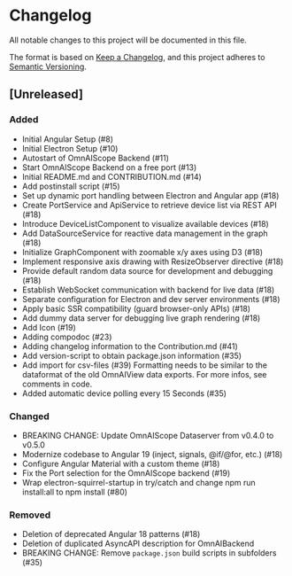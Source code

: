 # Changelog

All notable changes to this project will be documented in this file.

The format is based on [Keep a Changelog](https://keepachangelog.com/en/1.1.0/),
and this project adheres to [Semantic Versioning](https://semver.org/spec/v2.0.0.html).

## [Unreleased]

### Added 
- Initial Angular Setup (#8)
- Initial Electron Setup (#10) 
- Autostart of OmnAIScope Backend (#11)
- Start OmnAIScope Backend on a free port (#13)
- Initial README.md and CONTRIBUTION.md (#14)
- Add postinstall script (#15)
- Set up dynamic port handling between Electron and Angular app (#18)
- Create PortService and ApiService to retrieve device list via REST API (#18)
- Introduce DeviceListComponent to visualize available devices (#18)
- Add DataSourceService for reactive data management in the graph (#18)
- Initialize GraphComponent with zoomable x/y axes using D3 (#18)
- Implement responsive axis drawing with ResizeObserver directive (#18)
- Provide default random data source for development and debugging (#18)
- Establish WebSocket communication with backend for live data (#18)
- Separate configuration for Electron and dev server environments (#18)
- Apply basic SSR compatibility (guard browser-only APIs) (#18)
- Add dummy data server for debugging live graph rendering (#18)
- Add Icon (#19)
- Adding compodoc (#23)
- Adding changelog information to the Contribution.md (#41)
- Add version-script to obtain package.json information (#35)
- Add import for csv-files (#39)
Formatting needs to be similar to the dataformat of the old OmnAIView data exports. For more infos, see comments in code.
- Added automatic device polling every 15 Seconds (#35)

### Changed 

- BREAKING CHANGE: Update OmnAIScope Dataserver from v0.4.0 to v0.5.0
- Modernize codebase to Angular 19 (inject, signals, @if/@for, etc.) (#18)
- Configure Angular Material with a custom theme (#18)
- Fix the Port selection for the OmnAIScope backend (#19)
- Wrap electron-squirrel-startup in try/catch and change npm run install:all to npm install (#80)

### Removed 

- Deletion of deprecated Angular 18 patterns (#18)
- Deletion of duplicated AsyncAPI description for OmnAIBackend 
- BREAKING CHANGE: Remove `package.json` build scripts in subfolders (#35)

